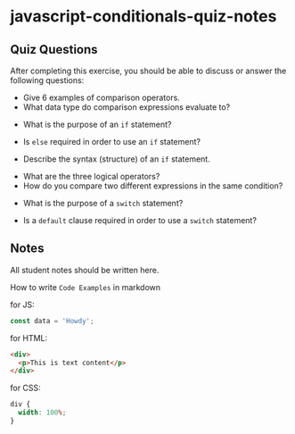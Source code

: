 # javascript-conditionals-quiz-notes

## Quiz Questions

After completing this exercise, you should be able to discuss or answer the following questions:

- Give 6 examples of comparison operators.
  <!-- && -->
  <!-- || -->
  <!-- == -->
  <!-- = -->
  <!-- === -->
  <!-- !== -->
- What data type do comparison expressions evaluate to?
<!-- boolean -->
- What is the purpose of an `if` statement?
<!-- tests if the condition is either true or false -->
- Is `else` required in order to use an `if` statement?
<!-- no -->
- Describe the syntax (structure) of an `if` statement.
<!-- if(condition){
  code fires if it's true
}else{
  code fires if it's not true
} -->
- What are the three logical operators?
  <!-- || -->
  <!-- && -->
  <!-- !== -->
- How do you compare two different expressions in the same condition?
<!-- using logical operators such as &&, ||, and !== -->
- What is the purpose of a `switch` statement?
<!-- the switch ststment is another way of writing the if statment -->
- Is a `default` clause required in order to use a `switch` statement?
<!-- no -->

## Notes

All student notes should be written here.

How to write `Code Examples` in markdown

for JS:

```javascript
const data = 'Howdy';
```

for HTML:

```html
<div>
  <p>This is text content</p>
</div>
```

for CSS:

```css
div {
  width: 100%;
}
```
